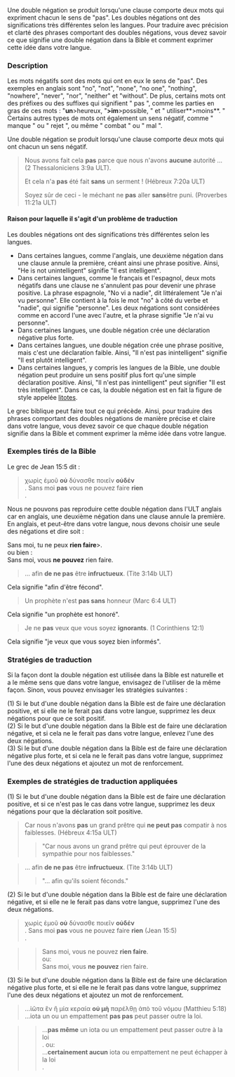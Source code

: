Une double négation se produit lorsqu'une clause comporte deux mots qui expriment chacun le sens de "pas". Les doubles négations ont des significations très différentes selon les langues. Pour traduire avec précision et clarté des phrases comportant des doubles négations, vous devez savoir ce que signifie une double négation dans la Bible et comment exprimer cette idée dans votre langue.

### Description

Les mots négatifs sont des mots qui ont en eux le sens de "pas". Des exemples en anglais sont "no", "not", "none", "no one", "nothing", "nowhere", "never", "nor", "neither" et "without". De plus, certains mots ont des préfixes ou des suffixes qui signifient " pas ", comme les parties en gras de ces mots : "**un**>heureux, "**>im**>possible, " et " utiliser**>moins**. " Certains autres types de mots ont également un sens négatif, comme " manque " ou " rejet ", ou même " combat " ou " mal ".

Une double négation se produit lorsqu'une clause comporte deux mots qui ont chacun un sens négatif.

> Nous avons fait cela **pas** parce que nous n'avons **aucune** autorité ... (2 Thessaloniciens 3:9a ULT).
>
> Et cela n'a **pas** été fait **sans** un serment ! (Hébreux 7:20a ULT)
>
> Soyez sûr de ceci - le méchant ne **pas** aller **sans**être puni. (Proverbes 11:21a ULT)

#### Raison pour laquelle il s'agit d'un problème de traduction

Les doubles négations ont des significations très différentes selon les langues.

* Dans certaines langues, comme l'anglais, une deuxième négation dans une clause annule la première, créant ainsi une phrase positive. Ainsi, "He is not unintelligent" signifie "Il est intelligent".
* Dans certaines langues, comme le français et l'espagnol, deux mots négatifs dans une clause ne s'annulent pas pour devenir une phrase positive. La phrase espagnole, "No vi a nadie", dit littéralement "Je n'ai vu personne". Elle contient à la fois le mot "no" à côté du verbe et "nadie", qui signifie "personne". Les deux négations sont considérées comme en accord l'une avec l'autre, et la phrase signifie "Je n'ai vu personne".
* Dans certaines langues, une double négation crée une déclaration négative plus forte.
* Dans certaines langues, une double négation crée une phrase positive, mais c'est une déclaration faible. Ainsi, "Il n'est pas inintelligent" signifie "Il est plutôt intelligent".
* Dans certaines langues, y compris les langues de la Bible, une double négation peut produire un sens positif plus fort qu'une simple déclaration positive. Ainsi, "Il n'est pas inintelligent" peut signifier "Il est très intelligent". Dans ce cas, la double négation est en fait la figure de style appelée [litotes](../figs-doublenegatives/01.md).

Le grec biblique peut faire tout ce qui précède. Ainsi, pour traduire des phrases comportant des doubles négations de manière précise et claire dans votre langue, vous devez savoir ce que chaque double négation signifie dans la Bible et comment exprimer la même idée dans votre langue.

### Exemples tirés de la Bible

Le grec de Jean 15:5 dit :
> χωρὶς ἐμοῦ **οὐ** δύνασθε ποιεῖν **οὐδέν** <br>.
Sans moi **pas** vous ne pouvez faire **rien** <br>.

Nous ne pouvons pas reproduire cette double négation dans l'ULT anglais car en anglais, une deuxième négation dans une clause annule la première. En anglais, et peut-être dans votre langue, nous devons choisir une seule des négations et dire soit :

Sans moi, tu ne peux **rien faire**>.<br>
ou bien : <br>
Sans moi, vous **ne pouvez** rien faire.

> ... afin **de ne pas** être **infructueux**. (Tite 3:14b ULT)

Cela signifie "afin d'être fécond".

> Un prophète n'est **pas sans** honneur (Marc 6:4 ULT)

Cela signifie "un prophète est honoré".

> Je ne **pas** veux que vous soyez **ignorants**. (1 Corinthiens 12:1)

Cela signifie "je veux que vous soyez bien informés".

### Stratégies de traduction

Si la façon dont la double négation est utilisée dans la Bible est naturelle et a le même sens que dans votre langue, envisagez de l'utiliser de la même façon. Sinon, vous pouvez envisager les stratégies suivantes :

(1) Si le but d'une double négation dans la Bible est de faire une déclaration positive, et si elle ne le ferait pas dans votre langue, supprimez les deux négations pour que ce soit positif.<br>
(2) Si le but d'une double négation dans la Bible est de faire une déclaration négative, et si cela ne le ferait pas dans votre langue, enlevez l'une des deux négations.<br>
(3) Si le but d'une double négation dans la Bible est de faire une déclaration négative plus forte, et si cela ne le ferait pas dans votre langue, supprimez l'une des deux négations et ajoutez un mot de renforcement.

### Exemples de stratégies de traduction appliquées

(1) Si le but d'une double négation dans la Bible est de faire une déclaration positive, et si ce n'est pas le cas dans votre langue, supprimez les deux négations pour que la déclaration soit positive.

> Car nous n'avons **pas** un grand prêtre qui **ne peut pas** compatir à nos faiblesses. (Hébreux 4:15a ULT)
> > "Car nous avons un grand prêtre qui peut éprouver de la sympathie pour nos faiblesses."

> ... afin **de ne pas** être **infructueux**. (Tite 3:14b ULT)
> > "... afin qu'ils soient féconds."

(2) Si le but d'une double négation dans la Bible est de faire une déclaration négative, et si elle ne le ferait pas dans votre langue, supprimez l'une des deux négations.

> χωρὶς ἐμοῦ **οὐ** δύνασθε ποιεῖν **οὐδέν** <br>.
Sans moi **pas** vous ne pouvez faire **rien** (Jean 15:5)<br>.

> > Sans moi, vous ne pouvez **rien faire**.<br>
ou:<br>
> > Sans moi, vous **ne pouvez** rien faire.

(3) Si le but d'une double négation dans la Bible est de faire une déclaration négative plus forte, et si elle ne le ferait pas dans votre langue, supprimez l'une des deux négations et ajoutez un mot de renforcement.

> ...ἰῶτα ἓν ἢ μία κεραία **οὐ μὴ** παρέλθῃ ἀπὸ τοῦ νόμου (Matthieu 5:18) <br>
 ...iota un ou un empattement **pas pas** peut passer outre la loi.

> > ...**pas même** un iota ou un empattement peut passer outre à la loi<br>.
ou:<br>
> > ...**certainement aucun** iota ou empattement ne peut échapper à la loi<br>.